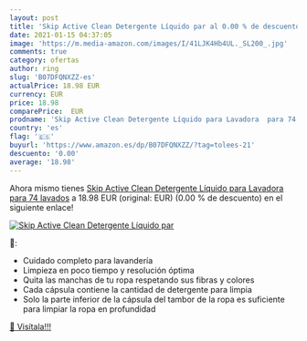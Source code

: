 ```yaml
---
layout: post
title: 'Skip Active Clean Detergente Líquido par al 0.00 % de descuento'
date: 2021-01-15 04:37:05
image: 'https://m.media-amazon.com/images/I/41LJK4Hb4UL._SL200_.jpg'
comments: true
category: ofertas
author: ring
slug: 'B07DFQNXZZ-es'
actualPrice: 18.98 EUR
currency: EUR
price: 18.98
comparePrice:  EUR
prodname: 'Skip Active Clean Detergente Líquido para Lavadora  para 74 lavados'
country: 'es'
flag: '🇪🇸'
buyurl: 'https://www.amazon.es/dp/B07DFQNXZZ/?tag=tolees-21'
descuento: '0.00'
average: '18.98'
---
```


Ahora mismo tienes [Skip Active Clean Detergente Líquido para Lavadora  para 74 lavados](https://www.amazon.es/dp/B07DFQNXZZ/?tag=tolees-21) a 18.98 EUR (original:  EUR) (0.00 %  de descuento) en el siguiente enlace!

[![Skip Active Clean Detergente Líquido par](https://m.media-amazon.com/images/I/41LJK4Hb4UL._SL200_.jpg)](https://www.amazon.es/dp/B07DFQNXZZ/?tag=tolees-21)

🔎:

- Cuidado completo para lavandería
- Limpieza en poco tiempo y resolución óptima
- Quita las manchas de tu ropa respetando sus fibras y colores
- Cada cápsula contiene la cantidad de detergente para limpia
- Solo la parte inferior de la cápsula del tambor de la ropa es suficiente para limpiar la ropa en profundidad

[🛒 Visítala!!!](https://www.amazon.es/dp/B07DFQNXZZ/?tag=tolees-21)
